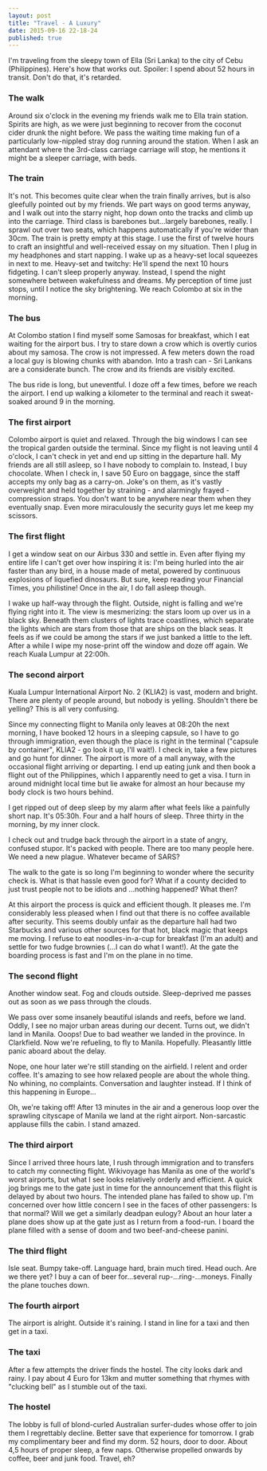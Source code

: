 ```yaml
---
layout: post
title: "Travel - A Luxury"
date: 2015-09-16 22-18-24
published: true
---
```


I'm traveling from the sleepy town of Ella (Sri Lanka) to the city of Cebu (Philippines). Here's how that works out. Spoiler: I spend about 52 hours in transit. Don't do that, it's retarded.

### The walk
Around six o'clock in the evening my friends walk me to Ella train station.  Spirits are high, as we were just beginning to recover from the coconut cider drunk the night before. We pass the waiting time making fun of a particularly low-nippled stray dog running around the station. When I ask an attendant where the 3rd-class carriage carriage will stop, he mentions it might be a sleeper carriage, with beds.

### The train
It's not. This becomes quite clear when the train finally arrives, but is also gleefully pointed out by my friends. We part ways on good terms anyway, and I walk out into the starry night, hop down onto the tracks and climb up into the carriage. Third class is barebones but...largely barebones, really. I sprawl out over two seats, which happens automatically if you're wider than 30cm. The train is pretty empty at this stage. I use the first of twelve hours to craft an insightful and well-received essay on my situation. Then I plug in my headphones and start napping. I wake up as a heavy-set local squeezes in next to me. Heavy-set and twitchy: He'll spend the next 10 hours fidgeting. I can't sleep properly anyway. Instead, I spend the night somewhere between wakefulness and dreams. My perception of time just stops, until I notice the sky brightening. We reach Colombo at six in the morning.

### The bus
At Colombo station I find myself some Samosas for breakfast, which I eat waiting for the airport bus. I try to stare down a crow which is overtly curios about my samosa. The crow is not impressed. A few meters down the road a local guy is blowing chunks with abandon. Into a trash can - Sri Lankans are a considerate bunch. The crow and its friends are visibly excited.

The bus ride is long, but uneventful. I doze off a few times, before we reach the airport. I end up walking a kilometer to the terminal and reach it sweat-soaked around 9 in the morning.

### The first airport
Colombo airport is quiet and relaxed. Through the big windows I can see the tropical garden outside the terminal. Since my flight is not leaving until 4 o'clock, I can't check in yet and end up sitting in the departure hall. My friends are all still asleep, so I have nobody to complain to. Instead, I buy chocolate. When I check in, I save 50 Euro on baggage, since the staff accepts my only bag as a carry-on. Joke's on them, as it's vastly overweight and held together by straining - and alarmingly frayed - compression straps. You don't want to be anywhere near them when they eventually snap. Even more miraculously the security guys let me keep my scissors.

### The first flight
I get a window seat on our Airbus 330 and settle in. Even after flying my entire life I can't get over how inspiring it is: I'm being hurled into the air faster than any bird, in a house made of metal, powered by continuous explosions of liquefied dinosaurs. But sure, keep reading your Financial Times, you philistine! 
Once in the air, I do fall asleep though.

I wake up half-way through the flight. Outside, night is falling and we're flying right into it. The view is mesmerizing: the stars loom up over us in a black sky. Beneath them clusters of lights trace coastlines, which separate the lights which are stars from those that are ships on the black seas. It feels as if we could be among the stars if we just banked a little to the left. After a while I wipe my nose-print off the window and doze off again. We reach Kuala Lumpur at 22:00h.

### The second airport
Kuala Lumpur International Airport No. 2 (KLIA2) is vast, modern and bright. There are plenty of people around, but nobody is yelling. Shouldn't there be yelling? This is all very confusing.

Since my connecting flight to Manila only leaves at 08:20h the next morning, I have booked 12 hours in a sleeping capsule, so I have to go through immigration, even though the place is right in the terminal ("capsule by container", KLIA2 - go look it up, I'll wait!). I check in, take a few pictures and go hunt for dinner. The airport is more of a mall anyway, with the occasional flight arriving or departing. I end up eating junk and then book a flight out of the Philippines, which I apparently need to get a visa. I turn in around midnight local time but lie awake for almost an hour because my body clock is two hours behind.

I get ripped out of deep sleep by my alarm after what feels like a painfully short nap. It's 05:30h. Four and a half hours of sleep. Three thirty in the morning, by my inner clock.

I check out and trudge back through the airport in a state of angry, confused stupor. It's packed with people. There are too many people here. We need a new plague. Whatever became of SARS?

The walk to the gate is so long I'm beginning to wonder where the security check is. What is that hassle even good for? What if a county decided to just trust people not to be idiots and ...nothing happened? What then?

At this airport the process is quick and efficient though. It pleases me. I'm considerably less pleased when I find out that there is no coffee available after security. This seems doubly unfair as the departure hall had two Starbucks and various other sources for that hot, black magic that keeps me moving. I refuse to eat noodles-in-a-cup for breakfast (I'm an adult) and settle for two fudge brownies (...I can do what I want!). At the gate the boarding process is fast and I'm on the plane in no time.

### The second flight
Another window seat. Fog and clouds outside. Sleep-deprived me passes out as soon as we pass through the clouds.

We pass over some insanely beautiful islands and reefs, before we land. Oddly, I see no major urban areas during our decent. Turns out, we didn't land in Manila. Ooops! Due to bad weather we landed in the province. In Clarkfield. Now we're refueling, to fly to Manila. Hopefully. Pleasantly little panic aboard about the delay.

Nope, one hour later we're still standing on the airfield. I relent and order coffee. It's amazing to see how relaxed people are about the whole thing. No whining, no complaints. Conversation and laughter instead. If I think of this happening in Europe...

Oh, we're taking off! After 13 minutes in the air and a generous loop over the sprawling cityscape of Manila we land at the right airport. Non-sarcastic applause fills the cabin. I stand amazed.

### The third airport
Since I arrived three hours late, I rush through immigration and to transfers to catch my connecting flight. Wikivoyage has Manila as one of the world's worst airports, but what I see looks relatively orderly and efficient. A quick jog brings me to the gate just in time for the announcement that this flight is delayed by about two hours. The intended plane has failed to show up. I'm concerned over how little concern I see in the faces of other passengers: Is that normal? Will we get a similarly deadpan eulogy?
About an hour later a plane does show up at the gate just as I return from a food-run. I board the plane filled with a sense of doom and two beef-and-cheese panini.

### The third flight
Isle seat. Bumpy take-off. Language hard, brain much tired. Head ouch. Are we there yet? I buy a can of beer for...several rup-...ring-...moneys. Finally the plane touches down.

### The fourth airport
The airport is alright. Outside it's raining. I stand in line for a taxi and then get in a taxi.

### The taxi
After a few attempts the driver finds the hostel. The city looks dark and rainy. I pay about 4 Euro for 13km and mutter something that rhymes with "clucking bell" as I stumble out of the taxi.

### The hostel
The lobby is full of blond-curled Australian surfer-dudes whose offer to join them I regrettably decline. Better save that experience for tomorrow. I grab my complimentary beer and find my dorm. 52 hours, door to door. About 4,5 hours of proper sleep, a few naps. Otherwise propelled onwards by coffee, beer and junk food. Travel, eh?
